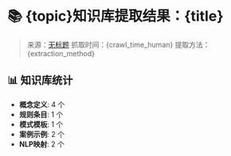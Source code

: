 # 📚 {topic}知识库提取结果：{title}
> 来源：[无标题](https://www.feishu.cn/template/general-data-flow-diagram)
> 抓取时间：{crawl_time_human}
> 提取方法：{extraction_method}

## 📊 知识库统计
- **概念定义**: 4 个
- **规则条目**: 1 个
- **模式模板**: 1 个
- **案例示例**: 2 个
- **NLP映射**: 2 个
